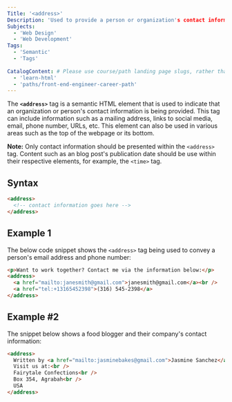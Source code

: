 ```yaml
---
Title: '<address>' 
Description: 'Used to provide a person or organization's contact information' 
Subjects: 
  - 'Web Design'
  - 'Web Development'
Tags: 
  - 'Semantic'
  - 'Tags'
  
CatalogContent: # Please use course/path landing page slugs, rather than linking to individual content items. If listing multiple items, please put the most relevant one first
  - 'learn-html'
  - 'paths/front-end-engineer-career-path'
---
```


The **`<address>`** tag is a semantic HTML element that is used to indicate that an organization or person's contact information is being provided. This tag can include information such as a mailing address, links to social media, email, phone number, URLs, etc. This element can also be used in various areas such as the top of the webpage or its bottom.

**Note:** Only contact information should be presented within the `<address>` tag. Content such as an blog post's publication date should be use within their respective elements, for example, the `<time>` tag.

## Syntax

```html
<address>
  <!-- contact information goes here -->
</address>
```

## Example 1

The below code snippet shows the `<address>` tag being used to convey a person's email address and phone number:

```html
<p>Want to work together? Contact me via the information below:</p>
<address>
  <a href="mailto:janesmith@gmail.com">janesmith@gmail.com</a><br />
  <a href="tel:+13165452398">(316) 545-2398</a>
</address>
```

## Example #2

The snippet below shows a food blogger and their company's contact information:

```html
<address>
  Written by <a href="mailto:jasminebakes@gmail.com">Jasmine Sanchez</a>.<br />
  Visit us at:<br />
  Fairytale Confections<br />
  Box 354, Agrabah<br />
  USA
</address>
```
